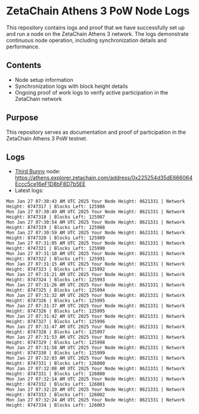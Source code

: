 # ZetaChain Athens 3 PoW Node Logs
This repository contains logs and proof that we have successfully set up and run a node on the ZetaChain Athens 3 network. The logs demonstrate continuous node operation, including synchronization details and performance.

## Contents
- Node setup information
- Synchronization logs with block height details
- Ongoing proof of work logs to verify active participation in the ZetaChain network

## Purpose
This repository serves as documentation and proof of participation in the ZetaChain Athens 3 PoW testnet.

## Logs

- [Third Bunny](https://thirdbunny.xyz/) node: https://athens.explorer.zetachain.com/address/0x225254d35dE666064Eccc5ce16eF1D8bF8D7b5EE
- Latest logs:
```
Mon Jan 27 07:30:43 AM UTC 2025 Your Node Height: 8621331 | Network Height: 8747317 | Blocks Left: 125986
Mon Jan 27 07:30:49 AM UTC 2025 Your Node Height: 8621331 | Network Height: 8747318 | Blocks Left: 125987
Mon Jan 27 07:30:54 AM UTC 2025 Your Node Height: 8621331 | Network Height: 8747319 | Blocks Left: 125988
Mon Jan 27 07:30:59 AM UTC 2025 Your Node Height: 8621331 | Network Height: 8747320 | Blocks Left: 125989
Mon Jan 27 07:31:05 AM UTC 2025 Your Node Height: 8621331 | Network Height: 8747321 | Blocks Left: 125990
Mon Jan 27 07:31:10 AM UTC 2025 Your Node Height: 8621331 | Network Height: 8747322 | Blocks Left: 125991
Mon Jan 27 07:31:15 AM UTC 2025 Your Node Height: 8621331 | Network Height: 8747323 | Blocks Left: 125992
Mon Jan 27 07:31:21 AM UTC 2025 Your Node Height: 8621331 | Network Height: 8747324 | Blocks Left: 125993
Mon Jan 27 07:31:26 AM UTC 2025 Your Node Height: 8621331 | Network Height: 8747325 | Blocks Left: 125994
Mon Jan 27 07:31:32 AM UTC 2025 Your Node Height: 8621331 | Network Height: 8747326 | Blocks Left: 125995
Mon Jan 27 07:31:37 AM UTC 2025 Your Node Height: 8621331 | Network Height: 8747326 | Blocks Left: 125995
Mon Jan 27 07:31:42 AM UTC 2025 Your Node Height: 8621331 | Network Height: 8747327 | Blocks Left: 125996
Mon Jan 27 07:31:47 AM UTC 2025 Your Node Height: 8621331 | Network Height: 8747328 | Blocks Left: 125997
Mon Jan 27 07:31:53 AM UTC 2025 Your Node Height: 8621331 | Network Height: 8747329 | Blocks Left: 125998
Mon Jan 27 07:31:58 AM UTC 2025 Your Node Height: 8621331 | Network Height: 8747330 | Blocks Left: 125999
Mon Jan 27 07:32:03 AM UTC 2025 Your Node Height: 8621331 | Network Height: 8747331 | Blocks Left: 126000
Mon Jan 27 07:32:08 AM UTC 2025 Your Node Height: 8621331 | Network Height: 8747331 | Blocks Left: 126000
Mon Jan 27 07:32:14 AM UTC 2025 Your Node Height: 8621331 | Network Height: 8747332 | Blocks Left: 126001
Mon Jan 27 07:32:19 AM UTC 2025 Your Node Height: 8621331 | Network Height: 8747333 | Blocks Left: 126002
Mon Jan 27 07:32:24 AM UTC 2025 Your Node Height: 8621331 | Network Height: 8747334 | Blocks Left: 126003
```
